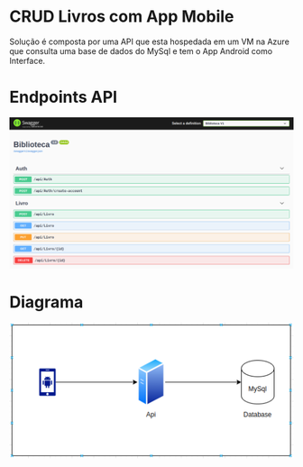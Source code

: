 # CRUD Livros com App Mobile

Solução é composta por uma API que esta hospedada em um VM na Azure que consulta uma base de dados do MySql e tem o App Android como Interface.

# Endpoints API
![alt text](./imgs/endpoints.png)

# Diagrama
![alt text](./imgs/diagrama.png)

